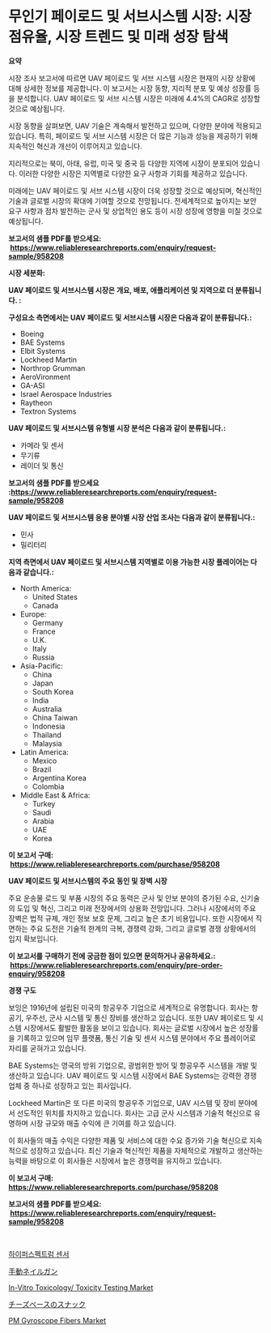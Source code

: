 <p><h1>무인기 페이로드 및 서브시스템 시장: 시장 점유율, 시장 트렌드 및 미래 성장 탐색</h1></p><p><strong>요약</strong></p>
<p><p>시장 조사 보고서에 따르면 UAV 페이로드 및 서브 시스템 시장은 현재의 시장 상황에 대해 상세한 정보를 제공합니다. 이 보고서는 시장 동향, 지리적 분포 및 예상 성장률 등을 분석합니다. UAV 페이로드 및 서브 시스템 시장은 미래에 4.4%의 CAGR로 성장할 것으로 예상됩니다.</p><p>시장 동향을 살펴보면, UAV 기술은 계속해서 발전하고 있으며, 다양한 분야에 적용되고 있습니다. 특히, 페이로드 및 서브 시스템 시장은 더 많은 기능과 성능을 제공하기 위해 지속적인 혁신과 개선이 이루어지고 있습니다.</p><p>지리적으로는 북미, 아태, 유럽, 미국 및 중국 등 다양한 지역에 시장이 분포되어 있습니다. 이러한 다양한 시장은 지역별로 다양한 요구 사항과 기회를 제공하고 있습니다.</p><p>미래에는 UAV 페이로드 및 서브 시스템 시장이 더욱 성장할 것으로 예상되며, 혁신적인 기술과 글로벌 시장의 확대에 기여할 것으로 전망됩니다. 전세계적으로 높아지는 보안 요구 사항과 점차 발전하는 군사 및 상업적인 용도 등이 시장 성장에 영향을 미칠 것으로 예상됩니다.</p></p>
<p><strong>보고서의 샘플 PDF를 받으세요: &nbsp;<a href="https://www.reliableresearchreports.com/enquiry/request-sample/958208">https://www.reliableresearchreports.com/enquiry/request-sample/958208</a></strong></p>
<p><strong>시장 세분화:</strong></p>
<p><strong> UAV 페이로드 및 서브시스템 시장은 개요, 배포, 애플리케이션 및 지역으로 더 분류됩니다. :</strong></p>
<p><strong>구성요소 측면에서는 UAV 페이로드 및 서브시스템 시장은 다음과 같이 분류됩니다.:</strong></p>
<p><ul><li>Boeing</li><li>BAE Systems</li><li>Elbit Systems</li><li>Lockheed Martin</li><li>Northrop Grumman</li><li>AeroVironment</li><li>GA-ASI</li><li>Israel Aerospace Industries</li><li>Raytheon</li><li>Textron Systems</li></ul></p>
<p><strong> UAV 페이로드 및 서브시스템 유형별 시장 분석은 다음과 같이 분류됩니다.:</strong></p>
<p><ul><li>카메라 및 센서</li><li>무기류</li><li>레이더 및 통신</li></ul></p>
<p><strong>보고서의 샘플 PDF를 받으세요 :<a href="https://www.reliableresearchreports.com/enquiry/request-sample/958208">https://www.reliableresearchreports.com/enquiry/request-sample/958208</a></strong></p>
<p><strong> UAV 페이로드 및 서브시스템 응용 분야별 시장 산업 조사는 다음과 같이 분류됩니다.:</strong></p>
<p><ul><li>민사</li><li>밀리터리</li></ul></p>
<p><strong>지역 측면에서 UAV 페이로드 및 서브시스템 지역별로 이용 가능한 시장 플레이어는 다음과 같습니다.:</strong></p>
<p><ul>
    <li>
        North America:
        <ul>
            <li>United States</li>
            <li>Canada</li>
        </ul>
    </li>
    <li>
        Europe:
        <ul>
            <li>Germany</li>
            <li>France</li>
            <li>U.K.</li>
            <li>Italy</li>
            <li>Russia</li>
        </ul>
    </li>
    <li>
        Asia-Pacific:
        <ul>
            <li>China</li>
            <li>Japan</li>
            <li>South Korea</li>
            <li>India</li>
            <li>Australia</li>
            <li>China Taiwan</li>
            <li>Indonesia</li>
            <li>Thailand</li>
            <li>Malaysia</li>
        </ul>
    </li>
    <li>
        Latin America:
        <ul>
            <li>Mexico</li>
            <li>Brazil</li>
            <li>Argentina Korea</li>
            <li>Colombia</li>
        </ul>
    </li>
    <li>
        Middle East & Africa:
        <ul>
            <li>Turkey</li>
            <li>Saudi</li>
            <li>Arabia</li>
            <li>UAE</li>
            <li>Korea</li>
        </ul>
    </li>
    </ul></p>
<p><strong>이 보고서 구매: &nbsp;<a href="https://www.reliableresearchreports.com/purchase/958208">https://www.reliableresearchreports.com/purchase/958208</a></strong></p>
<p><strong>UAV 페이로드 및 서브시스템의 주요 동인 및 장벽 시장</strong></p>
<p><p>주요 운송물 로드 및 부품 시장의 주요 동력은 군사 및 안보 분야의 증가된 수요, 신기술의 도입 및 혁신, 그리고 미래 전장에서의 상용화 전망입니다. 그러나 시장에서의 주요 장벽은 법적 규제, 개인 정보 보호 문제, 그리고 높은 초기 비용입니다. 또한 시장에서 직면하는 주요 도전은 기술적 한계의 극복, 경쟁력 강화, 그리고 글로벌 경쟁 상황에서의 입지 확보입니다.</p></p>
<p><strong>이 보고서를 구매하기 전에 궁금한 점이 있으면 문의하거나 공유하세요.: &nbsp;<a href="https://www.reliableresearchreports.com/enquiry/pre-order-enquiry/958208">https://www.reliableresearchreports.com/enquiry/pre-order-enquiry/958208</a></strong></p>
<p><strong>경쟁 구도</strong></p>
<p><p>보잉은 1916년에 설립된 미국의 항공우주 기업으로 세계적으로 유명합니다. 회사는 항공기, 우주선, 군사 시스템 및 통신 장비를 생산하고 있습니다. 또한 UAV 페이로드 및 시스템 시장에서도 활발한 활동을 보이고 있습니다. 회사는 글로벌 시장에서 높은 성장률을 기록하고 있으며 임무 플랫폼, 통신 기술 및 센서 시스템 분야에서 주요 플레이어로 자리를 굳혀가고 있습니다.</p><p>BAE Systems는 영국의 방위 기업으로, 광범위한 방어 및 항공우주 시스템을 개발 및 생산하고 있습니다. UAV 페이로드 및 시스템 시장에서 BAE Systems는 강력한 경쟁 업체 중 하나로 성장하고 있는 회사입니다.</p><p>Lockheed Martin은 또 다른 미국의 항공우주 기업으로, UAV 시스템 및 장비 분야에서 선도적인 위치를 차지하고 있습니다. 회사는 고급 군사 시스템과 기술적 혁신으로 유명하며 시장 규모와 매출 수익에 큰 기여를 하고 있습니다.</p><p>이 회사들의 매출 수익은 다양한 제품 및 서비스에 대한 수요 증가와 기술 혁신으로 지속적으로 성장하고 있습니다. 최신 기술과 혁신적인 제품을 자체적으로 개발하고 생산하는 능력을 바탕으로 이 회사들은 시장에서 높은 경쟁력을 유지하고 있습니다.</p></p>
<p><strong>이 보고서 구매: &nbsp; <a href="https://www.reliableresearchreports.com/purchase/958208">https://www.reliableresearchreports.com/purchase/958208</a></strong></p>
<p><strong>보고서의 샘플 PDF를 받으세요: &nbsp;<a href="https://www.reliableresearchreports.com/enquiry/request-sample/958208">https://www.reliableresearchreports.com/enquiry/request-sample/958208</a></strong><strong></strong></p>
<p>&nbsp;</p>
<p><p><a href="https://medium.com/@cesarytupaucek566/%ED%95%98%EC%9D%B4%ED%8D%BC%EC%8A%A4%ED%8E%99%ED%8A%B8%EB%9F%B4-%EC%84%BC%EC%84%9C-%EC%8B%9C%EC%9E%A5-%EA%B7%9C%EB%AA%A8-cagr-2024-2030-%ED%8A%B8%EB%A0%8C%EB%93%9C-4a3b0512bb5c">하이퍼스펙트럼 센서</a></p><p><a href="https://medium.com/@novabrown3/%E3%83%9E%E3%83%8B%E3%83%A5%E3%82%A2%E3%83%AB%E9%87%98%E6%89%93%E3%81%A1%E6%A9%9F%E5%B8%82%E5%A0%B4%E8%A6%8F%E6%A8%A1%E3%81%A8%E5%B8%82%E5%A0%B4%E5%8B%95%E5%90%91-%E5%AE%8C%E5%85%A8%E3%81%AA%E6%A5%AD%E7%95%8C%E6%A6%82%E8%A6%81-2024%E5%B9%B4%E3%81%8B%E3%82%892031%E5%B9%B4%E3%81%BE%E3%81%A7-72bf15d0e50e">手動ネイルガン</a></p><p><a href="https://github.com/FassouRP/Market-Research-Report-List-3/blob/main/in-vitro-toxicology-toxicity-testing-market.md">In-Vitro Toxicology/ Toxicity Testing Market</a></p><p><a href="https://medium.com/@novabrown3/%E3%83%81%E3%83%BC%E3%82%BA%E3%83%99%E3%83%BC%E3%82%B9%E3%81%AE%E3%82%B9%E3%83%8A%E3%83%83%E3%82%AF%E5%B8%82%E5%A0%B4%E8%A6%8F%E6%A8%A1%E3%81%A8%E5%B8%82%E5%A0%B4%E5%8B%95%E5%90%91-%E5%AE%8C%E5%85%A8%E3%81%AA%E6%A5%AD%E7%95%8C%E6%A6%82%E8%A6%81-2024%E5%B9%B4%E3%81%8B%E3%82%892031%E5%B9%B4%E3%81%BE%E3%81%A7-b197bb12659d">チーズベースのスナック</a></p><p><a href="https://view.publitas.com/reportprime-1/decoding-the-pm-gyroscope-fibers-market-a-deep-dive-into-the-latest-market-trends-market-segmentation-and-competitive-analysis/">PM Gyroscope Fibers Market</a></p></p>